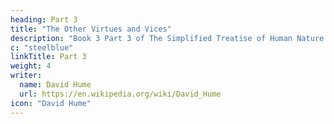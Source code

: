 ```yaml
---
heading: Part 3
title: "The Other Virtues and Vices"
description: "Book 3 Part 3 of The Simplified Treatise of Human Nature by Hume"
c: "steelblue"
linkTitle: Part 3
weight: 4
writer:
  name: David Hume
  url: https://en.wikipedia.org/wiki/David_Hume
icon: "David Hume"
---
```

